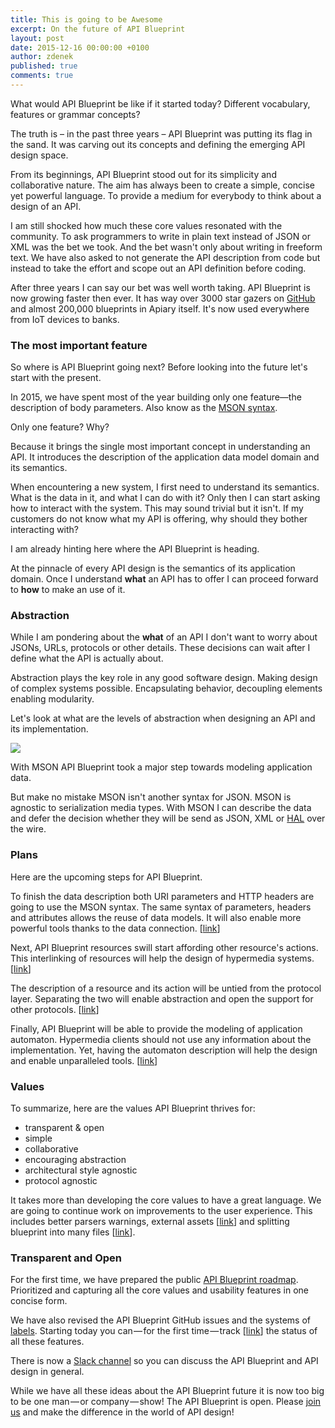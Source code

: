 ```yaml
---
title: This is going to be Awesome
excerpt: On the future of API Blueprint
layout: post
date: 2015-12-16 00:00:00 +0100
author: zdenek
published: true
comments: true
---
```


What would API Blueprint be like if it started today? Different vocabulary, features or grammar concepts?

The truth is – in the past three years – API Blueprint was putting its flag in the sand. It was carving out its concepts and defining the emerging API design space.

From its beginnings, API Blueprint stood out for its simplicity and collaborative nature. The aim has always been to create a simple, concise yet powerful language. To provide a medium for everybody to think about a design of an API.

I am still shocked how much these core values resonated with the community. To ask programmers to write in plain text instead of JSON or XML was the bet we took. And the bet wasn't only about writing in freeform text. We have also asked to not generate the API description from code but instead to take the effort and scope out an API definition before coding.

After three years I can say our bet was well worth taking. API Blueprint is now growing faster then ever. It has way over 3000 star gazers on [GitHub][1] and almost 200,000 blueprints in Apiary itself. It's now used everywhere from IoT devices to banks.

### The most important feature

So where is API Blueprint going next? Before looking into the future let's start with the present.

In 2015, we have spent most of the year building only one feature—the description of body parameters. Also know as the [MSON syntax][2].

Only one feature? Why?

Because it brings the single most important concept in understanding an API. It introduces the description of the application data model domain and its semantics.

When encountering a new system, I first need to understand its semantics. What is the data in it, and what I can do with it? Only then I can start asking how to interact with the system. This may sound trivial but it isn't. If my customers do not know what my API is offering, why should they bother interacting with?

I am already hinting here where the API Blueprint is heading.

At the pinnacle of every API design is the semantics of its application domain. Once I understand **what** an API has to offer I can proceed forward to **how** to make an use of it.

### Abstraction

While I am pondering about the **what** of an API I don't want to worry about JSONs, URLs, protocols or other details. These decisions can wait after I define what the API is actually about.

Abstraction plays the key role in any good software design. Making design of complex systems possible. Encapsulating behavior, decoupling elements enabling modularity.

Let's look at what are the levels of abstraction when designing an API and its implementation.

![][3]

With MSON API Blueprint took a major step towards modeling application data.

But make no mistake MSON isn't another syntax for JSON. MSON is agnostic to serialization media types. With MSON I can describe the data and defer the decision whether they will be send as JSON, XML or [HAL][4] over the wire.

### Plans

Here are the upcoming steps for API Blueprint.

To finish the data description both URI parameters and HTTP headers are going to use the MSON syntax. The same syntax of parameters, headers and attributes allows the reuse of data models. It will also enable more powerful tools thanks to the data connection. [[link][5]]

Next, API Blueprint resources swill start affording other resource's actions. This interlinking of resources will help the design of hypermedia systems. [[link][6]]

The description of a resource and its action will be untied from the protocol layer. Separating the two will enable abstraction and open the support for other protocols. [[link][7]]

Finally, API Blueprint will be able to provide the modeling of application automaton. Hypermedia clients should not use any information about the implementation. Yet, having the automaton description will help the design and enable unparalleled tools. [[link][8]]

### Values

To summarize, here are the values API Blueprint thrives for:

* transparent &amp; open
* simple
* collaborative
* encouraging abstraction
* architectural style agnostic
* protocol agnostic

It takes more than developing the core values to have a great language. We are going to continue work on improvements to the user experience. This includes better parsers warnings, external assets [[link][9]] and splitting blueprint into many files [[link][10]].

### Transparent and Open

For the first time, we have prepared the public [API Blueprint roadmap][11]. Prioritized and capturing all the core values and usability features in one concise form.

We have also revised the API Blueprint GitHub issues and the systems of [labels][12]. Starting today you can — for the first time — track [[link][13]] the status of all these features.

There is now a [Slack channel][14] so you can discuss the API Blueprint and API design in general.

While we have all these ideas about the API Blueprint future it is now too big to be one man — or company — show! The API Blueprint is open. Please [join us][15] and make the difference in the world of API design!

[1]: https://github.com/apiaryio/api-blueprint
[2]: https://github.com/apiaryio/mson
[3]: /images/2015-12-16-API-Blueprint-Future/abstraction.png
[4]: http://stateless.co/hal_specification.html
[5]: https://github.com/apiaryio/api-blueprint/issues/286
[6]: https://github.com/apiaryio/api-blueprint/issues/288
[7]: https://github.com/apiaryio/api-blueprint/issues/289
[8]: https://github.com/apiaryio/api-blueprint/issues/290
[9]: https://github.com/apiaryio/api-blueprint/issues/20
[10]: https://github.com/apiaryio/api-blueprint/issues/8
[11]: https://github.com/apiaryio/api-blueprint/wiki/Roadmap
[12]: https://github.com/apiaryio/api-blueprint/wiki/Labels
[13]: https://github.com/apiaryio/api-blueprint/wiki/Labels#3-status
[14]: https://apiblueprint-slack.herokuapp.com/
[15]: https://github.com/apiaryio/api-blueprint#contribute
